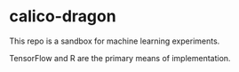 # calico-dragon

This repo is a sandbox for machine learning experiments.

TensorFlow and R are the primary means of implementation.
